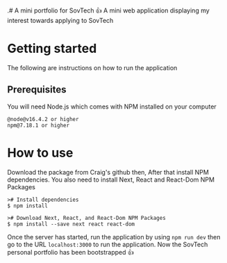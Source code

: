 .# A mini portfolio for SovTech :+1:
A mini web application displaying my interest towards applying to SovTech 

# Getting started
The following are instructions on how to run the application

## Prerequisites
You will need Node.js which comes with NPM installed on your computer
```
@node@v16.4.2 or higher
npm@7.18.1 or higher
```

# How to use 
Download the package from Craig's github then, After that install NPM dependencies. You also need to install Next, React and React-Dom NPM Packages
```
># Install dependencies
$ npm install

># Download Next, React, and React-Dom NPM Packages
$ npm install --save next react react-dom

```
Once the server has started, run the application by using `npm run dev` then go to the URL `localhost:3000` to run the application. 
Now the SovTech personal portfolio has been bootstrapped :+1:
